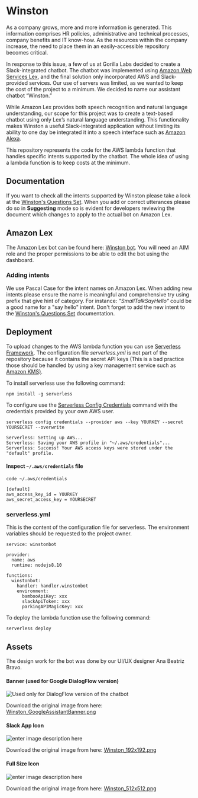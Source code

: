 # Winston

As a company grows, more and more information is generated. This information comprises HR policies, administrative and technical processes, company benefits and IT know-how. As the resources within the company increase, the need to place them in an easily-accessible repository becomes critical.

In response to this issue, a few of us at Gorilla Labs decided to create a Slack-integrated chatbot. The chatbot was implemented using [Amazon Web Services Lex](https://aws.amazon.com/lex/), and the final solution only incorporated AWS and Slack-provided services. Our use of servers was limited, as we wanted to keep the cost of the project to a minimum. We decided to name our assistant chatbot “Winston.”

While Amazon Lex provides both speech recognition and natural language understanding, our scope for this project was to create a text-based chatbot using only Lex’s natural language understanding. This functionality makes Winston a useful Slack-integrated application without limiting its ability to one day be integrated it into a speech interface such as [Amazon Alexa](https://developer.amazon.com/alexa).

This repository represents the code for the AWS lambda function that handles specific intents supported by the chatbot. The whole idea of using a lambda function is to keep costs at the minimum.

## Documentation

If you want to check all the intents supported by Winston please take a look at the [Winston's Questions Set](https://docs.google.com/document/d/140Q0-JOVqfQer1HhfP1ux1Ut3E_yvEjpp7Opf2l4rOQ/edit). When you add or correct utterances please do so in **Suggesting** mode so is evident for developers reviewing the document which changes to apply to the actual bot on Amazon Lex.

## Amazon Lex

The Amazon Lex bot can be found here: [Winston bot](https://console.aws.amazon.com/lex/home?region=us-east-1#bot-editor:bot=Winston). You will need an AIM role and the proper permissions to be able to edit the bot using the dashboard.

### Adding intents

We use Pascal Case for the intent names on Amazon Lex. When adding new intents please ensure the name is meaningful and comprehensive try using prefix that give hint of category. For instance: _"SmallTalkSayHello"_ could be a good name for a "say hello" intent.
Don't forget to add the new intent to the [Winston's Questions Set](https://docs.google.com/document/d/140Q0-JOVqfQer1HhfP1ux1Ut3E_yvEjpp7Opf2l4rOQ/edit) documentation.

## Deployment

To upload changes to the AWS lambda function you can use [Serverless Framework](https://serverless.com/). The configuration file _serverless.yml_ is not part of the repository because it contains the secret API keys (This is a bad practice those should be handled by using a key management service such as [Amazon KMS)](https://aws.amazon.com/kms/).

To install serverless use the following command:

    npm install -g serverless

To configure use the [Serverless Config Credentials](https://serverless.com/framework/docs/providers/aws/cli-reference/config-credentials) command with the credentials provided by your own AWS user.

```
serverless config credentials --provider aws --key YOURKEY --secret YOURSECRET --overwrite

Serverless: Setting up AWS...
Serverless: Saving your AWS profile in "~/.aws/credentials"...
Serverless: Success! Your AWS access keys were stored under the "default" profile.
```

#### Inspect `~/.aws/credentials` file

`code ~/.aws/credentials`

```
[default]
aws_access_key_id = YOURKEY
aws_secret_access_key = YOURSECRET
```

### serverless.yml

This is the content of the configuration file for serverless. The environment variables should be requested to the project owner.

    service: winstonbot

    provider:
      name: aws
      runtime: nodejs8.10

    functions:
      winstonbot:
        handler: handler.winstonbot
        environment:
          bambooApiKey: xxx
          slackApiToken: xxx
          parkingAPIMagicKey: xxx

To deploy the lambda function use the following command:

    serverless deploy

## Assets

The design work for the bot was done by our UI/UX designer Ana Beatriz Bravo.

#### Banner (used for Google DialogFlow version)

![Used only for DialogFlow version of the chatbot](https://res.cloudinary.com/greivinlopez/image/upload/v1565191812/Winston/Assets/Winston_GoogleAssistantBanner.png)

Download the original image from here: [Winston_GoogleAssistantBanner.png](https://res.cloudinary.com/greivinlopez/image/upload/v1565191812/Winston/Assets/Winston_GoogleAssistantBanner.png)

#### Slack App Icon

![enter image description here](https://res.cloudinary.com/greivinlopez/image/upload/v1565191812/Winston/Assets/Winston_192x192.png)

Download the original image from here: [Winston_192x192.png](https://res.cloudinary.com/greivinlopez/image/upload/v1565191812/Winston/Assets/Winston_192x192.png)

#### Full Size Icon

![enter image description here](https://res.cloudinary.com/greivinlopez/image/upload/v1565191812/Winston/Assets/Winston_512x512.png)

Download the original image from here: [Winston_512x512.png](https://res.cloudinary.com/greivinlopez/image/upload/v1565191812/Winston/Assets/Winston_512x512.png)
